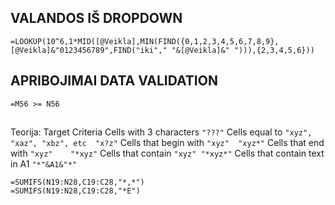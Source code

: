 ## VALANDOS IŠ DROPDOWN
```
=LOOKUP(10^6,1*MID([@Veikla],MIN(FIND({0,1,2,3,4,5,6,7,8,9},[@Veikla]&"0123456789",FIND("iki"," "&[@Veikla]&" "))),{2,3,4,5,6}))
```
## APRIBOJIMAI DATA VALIDATION
```
=M56 >= N56
```


## 
Teorija:
Target	Criteria
Cells with 3 characters	```"???"```
Cells equal to ```"xyz", "xaz", "xbz", etc	"x?z"```
Cells that begin with ```"xyz"	"xyz*"```
Cells that end with ```"xyz"	"*xyz"```
Cells that contain ```"xyz"	"*xyz*"```
Cells that contain text in A1	```"*"&A1&"*"```

```
=SUMIFS(N19:N28,C19:C28,"*,*")
=SUMIFS(N19:N28,C19:C28,"*E")
```
